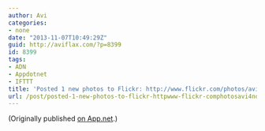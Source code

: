 ```yaml
---
author: Avi
categories:
- none
date: "2013-11-07T10:49:29Z"
guid: http://aviflax.com/?p=8399
id: 8399
tags:
- ADN
- Appdotnet
- IFTTT
title: 'Posted 1 new photos to Flickr: http://www.flickr.com/photos/avi4now/'
url: /post/posted-1-new-photos-to-flickr-httpwww-flickr-comphotosavi4now-4/
---
```

(Originally published [on App.net](http://alpha.app.net/aviflax/post/14468231).)